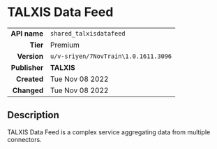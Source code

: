 # TALXIS Data Feed
| | |
|-:|-|
|**API name**|`shared_talxisdatafeed`|
|**Tier**|Premium|
|**Version**|`u/v-sriyen/7NovTrain\1.0.1611.3096`|
|**Publisher**|**TALXIS**|
|**Created**|Tue Nov 08 2022|
|**Changed**|Tue Nov 08 2022|

## Description
TALXIS Data Feed is a complex service aggregating data from multiple connectors.
